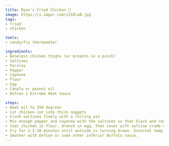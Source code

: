 ```yaml
---
title: Ryan's Fried Chicken 🍗
image: https://i.imgur.com/z31BlaB.jpg
tags:
- fried
- chicken

tools:
- candy/fry thermometer

ingredients:
- Boneless chicken thighs (or breasts in a pinch)
- Saltines
- Parsley
- Pepper
- Cayenne
- Flour
- Egg
- Canola or peanut oil
- Defcon 1 Extreme Heat Sauce

steps:
- Heat oil to 350 degrees
- Cut chicken cut into thick nuggets
- Crush saltines finely with a rolling pin
- Mix enough pepper and cayenne with the saltines so that black and red grains are visible but not overwhelming. Add chopped parsley.
- Coat chicken in flour, drench in egg, then cover with saltine crumb mixture
- Fry for 2-2:30 minutes until outside is turning brown. Internal temp should be 160.
- Smother with Defcon or some other inferior Buffalo sauce.
---
```

